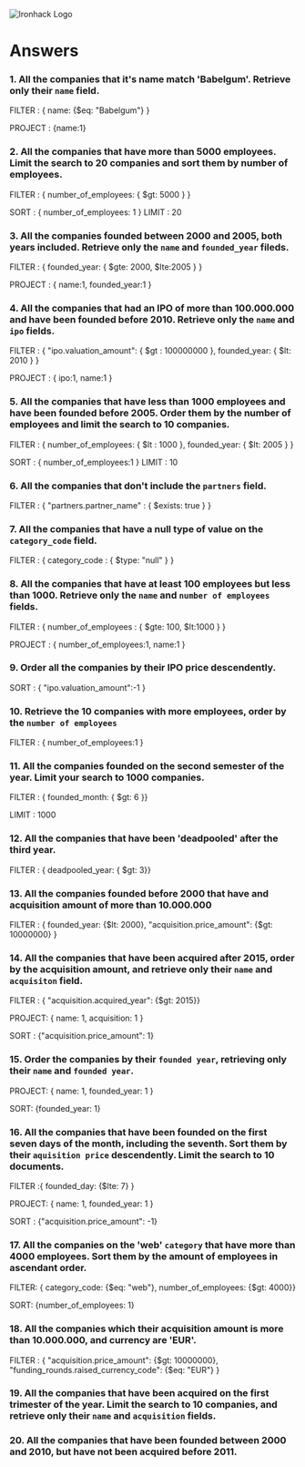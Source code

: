 ![Ironhack Logo](https://i.imgur.com/1QgrNNw.png)

# Answers

### 1. All the companies that it's name match 'Babelgum'. Retrieve only their `name` field.
FILTER : { name: {$eq: "Babelgum"} }

PROJECT : {name:1}

### 2. All the companies that have more than 5000 employees. Limit the search to 20 companies and sort them by **number of employees**.

FILTER : { number_of_employees: { $gt: 5000  } }

SORT : { number_of_employees: 1 } LIMIT : 20

### 3. All the companies founded between 2000 and 2005, both years included. Retrieve only the `name` and `founded_year` fileds.

FILTER : { founded_year: { $gte: 2000, $lte:2005 } }

PROJECT : { name:1, founded_year:1 }

### 4. All the companies that had an IPO of more than 100.000.000 and have been founded before 2010. Retrieve only the `name` and `ipo` fields.

FILTER : { "ipo.valuation_amount": { $gt : 100000000 }, founded_year: { $lt: 2010  } }

PROJECT : { ipo:1, name:1 }

### 5. All the companies that have less than 1000 employees and have been founded before 2005. Order them by the number of employees and limit the search to 10 companies.


FILTER : { number_of_employees: { $lt : 1000 }, founded_year: { $lt: 2005  } }

SORT : { number_of_employees:1 }
LIMIT : 10


### 6. All the companies that don't include the `partners` field.

FILTER : { "partners.partner_name"  : { $exists: true } }

### 7. All the companies that have a null type of value on the `category_code` field.

FILTER : { category_code : { $type: "null" } }


### 8. All the companies that have at least 100 employees but less than 1000. Retrieve only the `name` and `number of employees` fields.

FILTER : { number_of_employees : { $gte: 100, $lt:1000  } }

PROJECT : { number_of_employees:1, name:1 }

### 9. Order all the companies by their IPO price descendently.

SORT : { "ipo.valuation_amount":-1 }

### 10. Retrieve the 10 companies with more employees, order by the `number of employees`

FILTER : { number_of_employees:1 }

### 11. All the companies founded on the second semester of the year. Limit your search to 1000 companies.

FILTER : { founded_month: { $gt: 6 }}

LIMIT : 1000

### 12. All the companies that have been 'deadpooled' after the third year.

FILTER : { deadpooled_year: { $gt: 3}}

### 13. All the companies founded before 2000 that have and acquisition amount of more than 10.000.000

FILTER : { founded_year: {$lt: 2000}, "acquisition.price_amount": {$gt: 10000000} }

### 14. All the companies that have been acquired after 2015, order by the acquisition amount, and retrieve only their `name` and `acquisiton` field.

FILTER : { "acquisition.acquired_year": {$gt: 2015}}

PROJECT: { name: 1, acquisition: 1 }

SORT : {"acquisition.price_amount": 1}

### 15. Order the companies by their `founded year`, retrieving only their `name` and `founded year`.

PROJECT: { name: 1, founded_year: 1 }

SORT: {founded_year: 1}

### 16. All the companies that have been founded on the first seven days of the month, including the seventh. Sort them by their `aquisition price` descendently. Limit the search to 10 documents.

FILTER :{ founded_day: {$lte: 7}  }

PROJECT: { name: 1, founded_year: 1 }

SORT : {"acquisition.price_amount": -1}

### 17. All the companies on the 'web' `category` that have more than 4000 employees. Sort them by the amount of employees in ascendant order.

FILTER: { category_code: {$eq: "web"}, number_of_employees: {$gt: 4000}}

SORT: {number_of_employees: 1}

### 18. All the companies which their acquisition amount is more than 10.000.000, and currency are 'EUR'.

FILTER : { "acquisition.price_amount": {$gt: 10000000}, "funding_rounds.raised_currency_code": {$eq: "EUR"} }

### 19. All the companies that have been acquired on the first trimester of the year. Limit the search to 10 companies, and retrieve only their `name` and `acquisition` fields.



### 20. All the companies that have been founded between 2000 and 2010, but have not been acquired before 2011.
